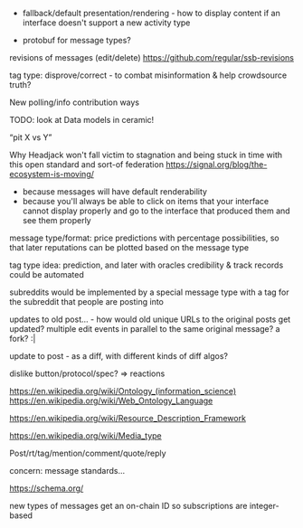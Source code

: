 
- fallback/default presentation/rendering - how to display content if an interface doesn't support a new activity type

- protobuf for message types?


revisions of messages (edit/delete)
https://github.com/regular/ssb-revisions

tag type: disprove/correct - to combat misinformation & help crowdsource truth?

New polling/info contribution ways

TODO: look at Data models in ceramic!

“pit X vs Y”

Why Headjack won't fall victim to stagnation and being stuck in time with this open standard and sort-of federation
https://signal.org/blog/the-ecosystem-is-moving/
- because messages will have default renderability
- because you'll always be able to click on items that your interface cannot display properly and go to the interface that produced them and see them properly

message type/format: price predictions with percentage possibilities, so that later reputations can be plotted based on the message type

tag type idea: prediction, and later with oracles credibility & track records could be automated

subreddits would be implemented by a special message type with a tag for the subreddit that people are posting into

updates to old post...
    - how would old unique URLs to the original posts get updated?
multiple edit events in parallel to the same original message? a fork? :|


update to post - as a diff, with different kinds of diff algos?

dislike button/protocol/spec? ⇒ reactions

https://en.wikipedia.org/wiki/Ontology_(information_science)
https://en.wikipedia.org/wiki/Web_Ontology_Language

https://en.wikipedia.org/wiki/Resource_Description_Framework

https://en.wikipedia.org/wiki/Media_type

Post/rt/tag/mention/comment/quote/reply

concern: message standards...

https://schema.org/


new types of messages get an on-chain ID so subscriptions are integer-based

